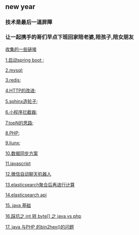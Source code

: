 ## new year

### 技术是最后一道屏障

### 让一起携手的哥们早点下班回家陪老婆,陪孩子,陪女朋友

[收集的一些链接](https://github.com/wulimax/blogs/blob/master/url.md)

[1.启动spring boot ](https://github.com/wulimax/blogs/blob/master/docs/1.md);

[2.mysql](https://github.com/wulimax/blogs/blob/master/docs/mysql/README.md);

[3.redis](https://github.com/wulimax/blogs/blob/master/docs/redis/README.md);

[4.HTTP的改进](https://github.com/wulimax/blogs/blob/master/docs/HTTP/README.md);

[5.sphinx造轮子](https://github.com/wulimax/blogs/blob/master/docs/sphinx/README.md);

[6.小程序拦截器](https://github.com/wulimax/blogs/blob/master/docs/wx/intercepto.js);

[7.topN的思路](https://github.com/wulimax/blogs/blob/master/docs/TopN/README.md);

[8.PHP](https://github.com/wulimax/blogs/blob/master/docs/php/README.md);

[9.liunx](https://github.com/wulimax/blogs/blob/master/docs/liunx/README.md);

[10.数据同步方案](https://github.com/wulimax/blogs/blob/master/docs/maxwell/README.md)

[11.javascript](https://github.com/wulimax/blogs/blob/master/docs/javascript/README.md)

[12.微信自动聊天机器人](https://github.com/wulimax/blogs/blob/master/docs/python/wx_user.md)

[13.elasticsearch聚合后再进行计算](https://github.com/wulimax/blogs/blob/master/docs/maxwell/ESaggs.md)

[14.elasticsearch api ](https://github.com/wulimax/blogs/blob/master/docs/maxwell/ESapi.md)

[15. java 基础](https://github.com/wulimax/blogs/blob/master/docs/java/README.md)

[16.踩坑之 int 转 byte[] 之 java vs php](https://github.com/wulimax/blogs/blob/master/docs/php/phpbyte.md)

[17. java 与PHP 的bin2hex()的问题](https://github.com/wulimax/blogs/blob/master/docs/java/bin2hex.md)







